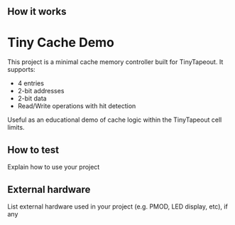 <!---

This file is used to generate your project datasheet. Please fill in the information below and delete any unused
sections.

You can also include images in this folder and reference them in the markdown. Each image must be less than
512 kb in size, and the combined size of all images must be less than 1 MB.
-->

## How it works
# Tiny Cache Demo

This project is a minimal cache memory controller built for TinyTapeout.
It supports:
- 4 entries
- 2-bit addresses
- 2-bit data
- Read/Write operations with hit detection

Useful as an educational demo of cache logic within the TinyTapeout cell limits.


## How to test

Explain how to use your project

## External hardware

List external hardware used in your project (e.g. PMOD, LED display, etc), if any
